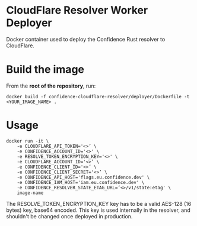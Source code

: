 # CloudFlare Resolver Worker Deployer

Docker container used to deploy the Confidence Rust resolver to CloudFlare.

# Build the image

From the **root of the repository**, run:

```
docker build -f confidence-cloudflare-resolver/deployer/Dockerfile -t <YOUR_IMAGE_NAME> .
```

# Usage

```
docker run -it \
	-e CLOUDFLARE_API_TOKEN='<>’ \
	-e CONFIDENCE_ACCOUNT_ID='<>' \
	-e RESOLVE_TOKEN_ENCRYPTION_KEY='<>' \
	-e CLOUDFLARE_ACCOUNT_ID='<>’ \
	-e CONFIDENCE_CLIENT_ID='<>’ \
	-e CONFIDENCE_CLIENT_SECRET='<>’ \
	-e CONFIDENCE_API_HOST='flags.eu.confidence.dev' \
	-e CONFIDENCE_IAM_HOST='iam.eu.confidence.dev' \
	-e CONFIDENCE_RESOLVER_STATE_ETAG_URL=‘<>/v1/state:etag' \
	image-name
```

The RESOLVE_TOKEN_ENCRYPTION_KEY key has to be a valid AES-128 (16 bytes) key, base64 encoded.
This key is used internally in the resolver, and shouldn't be changed once deployed in production.